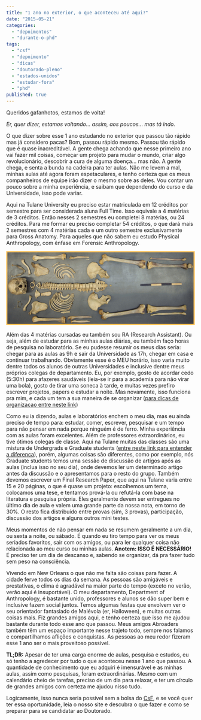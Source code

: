 ```yaml
---
title: "1 ano no exterior, o que aconteceu até aqui?"
date: "2015-05-21"
categories: 
  - "depoimentos"
  - "durante-o-phd"
tags: 
  - "csf"
  - "depoimento"
  - "dicas"
  - "doutorado-pleno"
  - "estados-unidos"
  - "estudar-fora"
  - "phd"
published: true
---
```


Queridos gafanhotos, estamos de volta!

_Er, quer dizer, estamos voltando... assim, aos poucos... mas tá indo._

O que dizer sobre esse 1 ano estudando no exterior que passou tão rápido mas já considero pacas? Bom, passou rápido mesmo. Passou tão rápido que é quase inacreditável. A gente chega achando que nesse primeiro ano vai fazer mil coisas, começar um projeto para mudar o mundo, criar algo revolucionário, descobrir a cura de alguma doença... mas não. A gente chega, e senta a bunda na cadeira para ter aulas. Não me levem a mal, minhas aulas até agora foram espetaculares, e tenho certeza que os meus companheiros de equipe irão dizer o mesmo sobre as deles. Vou contar um pouco sobre a minha experiência, e saibam que dependendo do curso e da Universidade, isso pode variar.

Aqui na Tulane University eu preciso estar matriculada em 12 créditos por semestre para ser considerada aluna Full Time. Isso equivale a 4 matérias de 3 créditos. Então nesses 2 semestres eu completei 8 matérias, ou 24 créditos. Para me formar eu preciso completar 54 créditos, o que dará mais 2 semestres com 4 matérias cada e um outro semestre exclusivamente para Gross Anatomy. Para aqueles que não sabem eu estudo Physical Anthropology, com ênfase em Forensic Anthropology.

![Objeto do meu trabalho cursando Forensic Anthropology](/images/fstp_vs3.gif)

Além das 4 matérias cursadas eu também sou RA (Research Assistant). Ou seja, além de estudar para as minhas aulas diárias, eu também faço horas de pesquisa no laboratório. Se eu pudesse resumir os meus dias seria: chegar para as aulas as 9h e sair da Universidade as 17h, chegar em casa e continuar trabalhando. Obviamente esse é o MEU horário, isso varia muito dentre todos os alunos de outras Universidades e inclusive dentre meus próprios colegas de departamento. Eu, por exemplo, gosto de acordar cedo (5:30h) para afazeres saudáveis (leia-se ir para a academia para não virar uma bola), gosto de tirar uma soneca à tarde, e muitas vezes prefiro escrever projetos, papers e estudar a noite. Mas novamente, isso funciona pra mim, e cada um tem a sua maneira de se organizar ([para dicas de organizacao entre neste link](http://www.abroaders.com.br/sobrevivendo-ao-doutorado-exterior-dicas-para-gerenciar-o-seu-tempo/))

Como eu ia dizendo, aulas e laboratórios enchem o meu dia, mas eu ainda preciso de tempo para: estudar, comer, escrever, pesquisar e um tempo para não pensar em nada porque ninguém é de ferro. Minha experiência com as aulas foram excelentes. Além de professores extraordinários, eu tive ótimos colegas de classe. Aqui na Tulane muitas das classes são uma mistura de Undergrads e Graduate students ([entre neste link para entender a diferenca](http://www.abroaders.com.br/graus-de-formacao/)), porém, algumas coisas são diferentes, como por exemplo, nós Graduate students temos uma sessão de discussão de artigos após as aulas (inclua isso no seu dia), onde devemos ler um determinado artigo antes da discussão e o apresentamos para o resto do grupo. Também devemos escrever um Final Research Paper, que aqui na Tulane varia entre 15 e 20 páginas, o que é quase um projeto: escolhemos um tema, colocamos uma tese, e tentamos prová-la ou refutá-la com base na literatura e pesquisa própria. Eles geralmente devem ser entregues no último dia de aula e valem uma grande parte da nossa nota, em torno de 30%. O resto fica distribuído entre provas (sim, 3 provas), participação, discussão dos artigos e alguns outros mini testes.

Meus momentos de não pensar em nada se resumem geralmente a um dia, ou sexta a noite, ou sábado. É quando eu tiro tempo para ver os meus seriados favoritos, sair com os amigos, ou para ler qualquer coisa não relacionada ao meu curso ou minhas aulas. **Anotem: ISSO É NECESSÁRIO!** É preciso ter um dia de descanso e, sabendo se organizar, dá pra fazer tudo sem peso na consciência.

Vivendo em New Orleans o que não me falta são coisas para fazer. A cidade ferve todos os dias da semana. As pessoas são amigáveis e prestativas, o clima é agradável na maior parte do tempo (exceto no verão, verão aqui é insuportável). O meu departamento, Department of Anthropology, é bastante unido, professores e alunos se dão super bem e inclusive fazem social juntos. Temos algumas festas que envolvem ver o seu orientador fantasiado de Malévola (er, Halloween), e muitas outras coisas mais. Fiz grandes amigos aqui, e tenho certeza que isso me ajudou bastante durante todo esse ano que passou. Meus amigos Abroaders também têm um espaço importante nesse trajeto todo, sempre nos falamos e compartilhamos aflições e conquistas. As pessoas ao meu redor fizeram esse 1 ano ser o mais proveitoso possível.

**TL;DR:** Apesar de ter uma carga enorme de aulas, pesquisa e estudos, eu só tenho a agredecer por tudo o que aconteceu nesse 1 ano que passou. A quantidade de conhecimento que eu adquiri é imensurável e as minhas aulas, assim como pesquisas, foram extraordinárias. Mesmo com um calendário cheio de tarefas, preciso de um dia para relaxar, e ter um círculo de grandes amigos com certeza me ajudou nisso tudo.

Logicamente, isso nunca seria possível sem a bolsa do [CsF](http://www.cienciasemfronteiras.gov.br/web/csf), e se você quer ter essa oportunidade, leia o nosso site e descubra o que fazer e como se preparar para se candidatar ao Doutorado.

